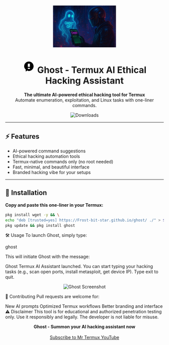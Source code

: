 <p align="center">
  <img src="IMG-20250705-WA0016.jpg" width="200" alt="Ghost Logo"/>
</p>

<h1 align="center">
  <!-- Ghost SVG Logo -->
  <svg xmlns="http://www.w3.org/2000/svg" width="40" height="40" fill="black" viewBox="0 0 24 24">
    <path d="M12 2C7.03 2 3 6.03 3 11c0 2.46 1.19 4.64 3 6.09V21l3.18-2.12C10.1 19.61 11.03 20 12 20c4.97 0 9-4.03 9-9s-4.03-9-9-9zm-2 12h4v2h-4v-2zm0-8h4v6h-4V6z"/>
  </svg>
  Ghost - Termux AI Ethical Hacking Assistant
</h1>

<p align="center">
  <b>The ultimate AI-powered ethical hacking tool for Termux</b><br>
  Automate enumeration, exploitation, and Linux tasks with one-liner commands.
</p>

<p align="center">
  <!-- Downloads badge -->
  <img src="https://img.shields.io/github/downloads/Frost-bit-star/ghost/total?label=Downloads&style=flat-square" alt="Downloads">
</p>

---

## ⚡️ Features

- AI-powered command suggestions
- Ethical hacking automation tools
- Termux-native commands only (no root needed)
- Fast, minimal, and beautiful interface
- Branded hacking vibe for your setups

---

## 🚀 Installation

**Copy and paste this one-liner in your Termux:**

```bash
pkg install wget -y && \
echo "deb [trusted=yes] https://Frost-bit-star.github.io/ghost/ ./" > $PREFIX/etc/apt/sources.list.d/ghost.list && \
pkg update && pkg install ghost
```
🛠 Usage
To launch Ghost, simply type:

ghost

This will initiate Ghost with the message:

Ghost Termux AI Assistant launched.
You can start typing your hacking tasks (e.g., scan open ports, install metasploit, get device IP). Type exit to quit.

<p align="center"> <img src="https://Frost-bit-star.github.io/ghost/hackerman-hacker.webp" width="500" alt="Ghost Screenshot"/> </p>

🎯 Contributing
Pull requests are welcome for:

New AI prompts
Optimized Termux workflows
Better branding and interface
⚠️ Disclaimer
This tool is for educational and authorized penetration testing only. Use it responsibly and legally. The developer is not liable for misuse.

<p align="center"> <b>Ghost - Summon your AI hacking assistant now</b><br><br> <a href="https://www.youtube.com/@Mr_termux-r2l">Subscribe to Mr Termux YouTube</a> </p>

